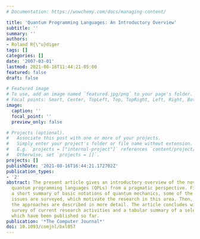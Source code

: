 ```yaml
---
# Documentation: https://wowchemy.com/docs/managing-content/

title: 'Quantum Programming Languages: An Introductory Overview'
subtitle: ''
summary: ''
authors:
- Roland R{\"u}diger
tags: []
categories: []
date: '2007-03-01'
lastmod: 2021-08-16T11:44:21-05:00
featured: false
draft: false

# Featured image
# To use, add an image named `featured.jpg/png` to your page's folder.
# Focal points: Smart, Center, TopLeft, Top, TopRight, Left, Right, BottomLeft, Bottom, BottomRight.
image:
  caption: ''
  focal_point: ''
  preview_only: false

# Projects (optional).
#   Associate this post with one or more of your projects.
#   Simply enter your project's folder or file name without extension.
#   E.g. `projects = ["internal-project"]` references `content/project/deep-learning/index.md`.
#   Otherwise, set `projects = []`.
projects: []
publishDate: '2021-08-16T16:44:21.172702Z'
publication_types:
- '2'
abstract: The present article gives an introductory overview of the novel field of
  quantum programming languages (QPLs) from a pragmatic perspective. First, after
  a short summary of basic notations of quantum mechanics, some of the goals and design
  issues are surveyed, which motivate the research in this area. Then, several of
  the approaches are described in more detail. The article concludes with a brief
  survey of current research activities and a tabular summary of a selection of QPLs,
  which have been published so far.
publication: '*The Computer Journal*'
doi: 10.1093/comjnl/bxl057
---
```

